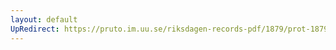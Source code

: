 ```yaml
---
layout: default
UpRedirect: https://pruto.im.uu.se/riksdagen-records-pdf/1879/prot-1879--ak--006/prot-1879--ak--006_003.pdf
---
```

